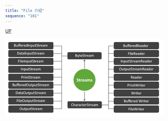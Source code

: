 ```yaml
---
title: "File 介绍"
sequence: "101"
---
```


[UP](/java/java-io-index.html)


![](/assets/images/java/io/types-of-java-io-streams.png)
